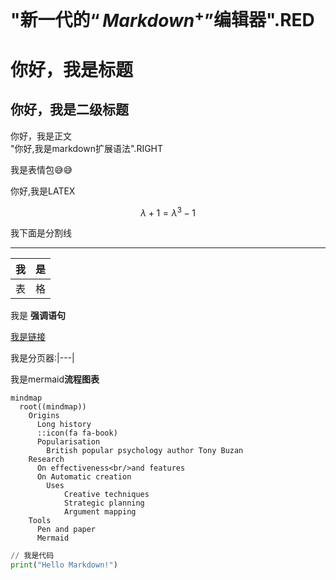 # "新一代的$“Markdown^+”$编辑器".RED 

# 你好，我是标题

## 你好，我是二级标题

你好，我是正文  
"你好,我是markdown扩展语法".RIGHT 

我是表情包:sweat_smile::sweat_smile:

你好,我是LATEX

$$
\lambda+1=\lambda^3-1
$$

我下面是分割线

---

| 我  | 是  |
| --- | --- |
| 表  | 格  |

我是 **强调语句**

[我是链接](https://bigonion.cn)

我是分页器:|---|

我是mermaid**流程图表**

```mermaid
mindmap
  root((mindmap))
    Origins
      Long history
      ::icon(fa fa-book)
      Popularisation
        British popular psychology author Tony Buzan
    Research
      On effectiveness<br/>and features
      On Automatic creation
        Uses
            Creative techniques
            Strategic planning
            Argument mapping
    Tools
      Pen and paper
      Mermaid
```

```py
// 我是代码
print("Hello Markdown!")

```
